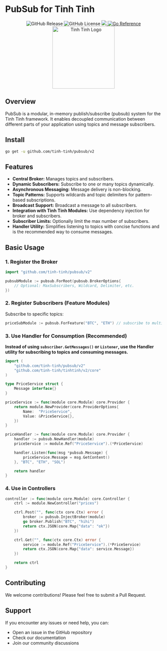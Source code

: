 # PubSub for Tinh Tinh

<div align="center">
<img alt="GitHub Release" src="https://img.shields.io/github/v/release/tinh-tinh/pubsub">
<img alt="GitHub License" src="https://img.shields.io/github/license/tinh-tinh/pubsub">
<a href="https://codecov.io/gh/tinh-tinh/pubsub" > 
 <img src="https://codecov.io/gh/tinh-tinh/pubsub/graph/badge.svg?token=TS4B5QAO3T"/> 
</a>
<a href="https://pkg.go.dev/github.com/tinh-tinh/pubsub"><img src="https://pkg.go.dev/badge/github.com/tinh-tinh/pubsub.svg" alt="Go Reference"></a>
</div>

<div align="center">
    <img src="https://avatars.githubusercontent.com/u/178628733?s=400&u=2a8230486a43595a03a6f9f204e54a0046ce0cc4&v=4" width="200" alt="Tinh Tinh Logo">
</div>

## Overview

PubSub is a modular, in-memory publish/subscribe (pubsub) system for the Tinh Tinh framework. It enables decoupled communication between different parts of your application using topics and message subscribers.

## Install 

```bash
go get -u github.com/tinh-tinh/pubsub/v2
```

## Features

- **Central Broker:** Manages topics and subscribers.
- **Dynamic Subscribers:** Subscribe to one or many topics dynamically.
- **Asynchronous Messaging:** Message delivery is non-blocking.
- **Topic Patterns:** Supports wildcards and topic delimiters for pattern-based subscriptions.
- **Broadcast Support:** Broadcast a message to all subscribers.
- **Integration with Tinh Tinh Modules:** Use dependency injection for broker and subscribers.
- **Subscriber Limits:** Optionally limit the max number of subscribers.
- **Handler Utility:** Simplifies listening to topics with concise functions and is the recommended way to consume messages.

## Basic Usage

### 1. Register the Broker

```go
import "github.com/tinh-tinh/pubsub/v2"

pubsubModule := pubsub.ForRoot(pubsub.BrokerOptions{
    // Optional: MaxSubscribers, Wildcard, Delimiter, etc.
})
```

### 2. Register Subscribers (Feature Modules)

Subscribe to specific topics:

```go
priceSubModule := pubsub.ForFeature("BTC", "ETH") // subscribe to multiple topics
```

### 3. Use Handler for Consumption (Recommended)

**Instead of using `subscriber.GetMessages()` or `Listener`, use the Handler utility for subscribing to topics and consuming messages.**

```go
import (
    "github.com/tinh-tinh/pubsub/v2"
    "github.com/tinh-tinh/tinhtinh/v2/core"
)

type PriceService struct {
    Message interface{}
}

priceService := func(module core.Module) core.Provider {
    return module.NewProvider(core.ProviderOptions{
        Name:  "PriceService",
        Value: &PriceService{},
    })
}

priceHandler := func(module core.Module) core.Provider {
    handler := pubsub.NewHandler(module)
    priceService := module.Ref("PriceService").(*PriceService)

    handler.Listen(func(msg *pubsub.Message) {
        priceService.Message = msg.GetContent()
    }, "BTC", "ETH", "SOL")

    return handler
}
```

### 4. Use in Controllers

```go
controller := func(module core.Module) core.Controller {
    ctrl := module.NewController("prices")

    ctrl.Post("", func(ctx core.Ctx) error {
        broker := pubsub.InjectBroker(module)
        go broker.Publish("BTC", "hihi")
        return ctx.JSON(core.Map{"data": "ok"})
    })

    ctrl.Get("", func(ctx core.Ctx) error {
        service := module.Ref("PriceService").(*PriceService)
        return ctx.JSON(core.Map{"data": service.Message})
    })

    return ctrl
}
```

## Contributing

We welcome contributions! Please feel free to submit a Pull Request.

## Support

If you encounter any issues or need help, you can:
- Open an issue in the GitHub repository
- Check our documentation
- Join our community discussions

